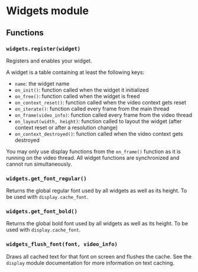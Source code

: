 # Widgets module

## Functions

### `widgets.register(widget)`

Registers and enables your widget.

A widget is a table containing at least the following keys:

- `name`: the widget name
- `on_init()`: function called when the widget it initialized
- `on_free()`: function called when the widget is freed
- `on_context_reset()`: function called when the video context gets reset
- `on_iterate()`: function called every frame from the main thread
- `on_frame(video_info)`: function called every frame from the video thread
- `on_layout(width, height)`: function called to layout the widget (after context reset or after a resolution change)
- `on_context_destroyed()`: function called when the video context gets destroyed

You may only use display functions from the `on_frame()` function as it is running on the video thread. All widget functions are synchronized and cannot run simultaneously.

### `widgets.get_font_regular()`

Returns the global regular font used by all widgets as well as its height. To be used with `display.cache_font`.

### `widgets.get_font_bold()`

Returns the global bold font used by all widgets as well as its height. To be used with `display.cache_font`.

### `widgets_flush_font(font, video_info)`

Draws all cached text for that font on screen and flushes the cache. See the `display` module documentation for more information on text caching.
